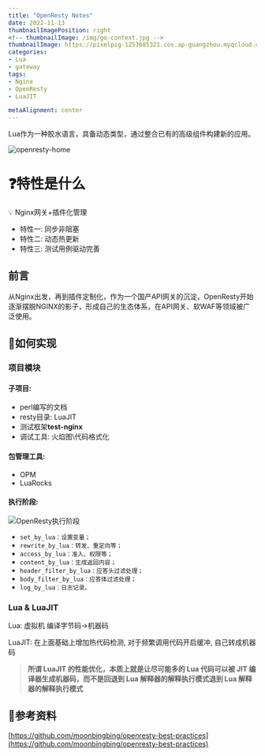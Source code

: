 ```yaml
---
title: "OpenResty Notes"
date: 2022-11-13
thumbnailImagePosition: right
<!-- thumbnailImage: /img/go-context.jpg -->
thumbnailImage: https://pixelpig-1253685321.cos.ap-guangzhou.myqcloud.com/blog/Lua/openresty/bird.png
categories:
- Lua
- gateway
tags:
- Nginx
- OpenResty
- LuaJIT

metaAlignment: center
---
```


Lua作为一种胶水语言，具备动态类型，通过整合已有的高级组件构建新的应用。
<!--more-->
![openresty-home](https://pixelpig-1253685321.cos.ap-guangzhou.myqcloud.com/blog/Lua/openresty/bird-home.png)

# ❓特性是什么
💡 Nginx网关+插件化管理
- 特性一: 同步非阻塞
- 特性二: 动态热更新
- 特性三: 测试用例驱动完善

## 前言
从Nginx出发，再到插件定制化，作为一个国产API网关的沉淀，OpenResty开始逐渐摆脱NGINX的影子，形成自己的生态体系，在API网关、软WAF等领域被广泛使用。

## 🔨如何实现

### 项目模块

#### 子项目:

- perl编写的文档
- resty目录: LuaJIT
- 测试框架**test-nginx**
- 调试工具: 火焰图\代码格式化

#### 包管理工具:

- OPM
- LuaRocks

#### 执行阶段:
![OpenResty执行阶段](https://pixelpig-1253685321.cos.ap-guangzhou.myqcloud.com/blog/Lua/openresty/openresty_process.png)
- `set_by_lua：设置变量；`
- `rewrite_by_lua：转发、重定向等；`
- `access_by_lua：准入、权限等；`
- `content_by_lua：生成返回内容；`
- `header_filter_by_lua：应答头过滤处理；`
- `body_filter_by_lua：应答体过滤处理；`
- `log_by_lua：日志记录。`

### Lua & LuaJIT
Lua: 虚拟机 编译字节码→机器码

LuaJIT: 在上面基础上增加热代码检测, 对于频繁调用代码开启缓冲, 自己转成机器码

> **所谓 LuaJIT 的性能优化，本质上就是让尽可能多的 Lua 代码可以被 JIT 编译器生成机器码，而不是回退到 Lua 解释器的解释执行模式退到 Lua 解释器的解释执行模式**
>

## 🔗参考资料
[https://github.com/moonbingbing/openresty-best-practices](https://github.com/moonbingbing/openresty-best-practices)